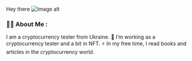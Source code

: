 Hey there 
![Image alt](https://github.com/Vandannda/Vandannda/blob/main/негер.gif)


### 👨‍💻 About Me :
I am a cryptocurrency tester  from Ukraine.
🔭 I’m working as a cryptocurrency tester and a bit in NFT.
⚡ In my free time, I read books and articles in the cryptocurrency world.
